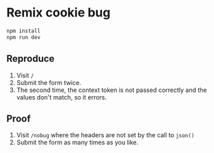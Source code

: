 # Remix cookie bug

```sh
npm install
npm run dev
```

## Reproduce

1. Visit `/`
2. Submit the form twice.
3. The second time, the context token is not passed correctly and the values
   don't match, so it errors.

## Proof

1. Visit `/nobug` where the headers are not set by the call to `json()`
2. Submit the form as many times as you like.
